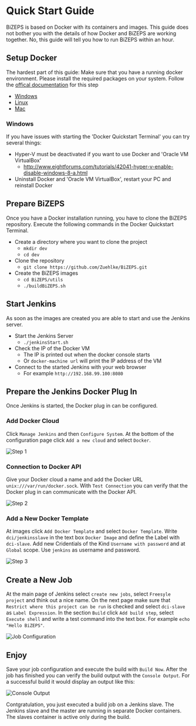 #   Quick Start Guide
BiZEPS is based on Docker with its containers and images.
This guide does not bother you with the details of how
Docker and BiZEPS are working together.
No, this guide will tell you how to run BiZEPS within an hour.

##  Setup Docker
The hardest part of this guide:
Make sure that you have a running docker environment.
Please install the required packages on your system.
Follow the [offical documentation](https://docs.docker.com/) for this step
- [Windows](https://docs.docker.com/windows/)
- [Linux](https://docs.docker.com/linux/)
- [Mac](https://docs.docker.com/mac/)

### Windows
If you have issues with starting the 'Docker Quickstart Terminal' you can try several things:
- Hyper-V must be deactivated if you want to use Docker and 'Oracle VM VirtualBox'
  - http://www.eightforums.com/tutorials/42041-hyper-v-enable-disable-windows-8-a.html
- Uninstall Docker and 'Oracle VM VirtualBox', restart your PC and reinstall Docker

##  Prepare BiZEPS
Once you have a Docker installation running, you have to clone the BiZEPS repository.
Execute the following commands in the Docker Quickstart Terminal.

- Create a directory where you want to clone the project
  - `mkdir dev`
  - `cd dev`
- Clone the repository
  - `git clone https://github.com/Zuehlke/BiZEPS.git`
- Create the BiZEPS images
  - `cd BiZEPS/utils`
  - `./buildBiZEPS.sh`

##  Start Jenkins
As soon as the images are created you are able to start and use the Jenkins server.

- Start the Jenkins Server
  - `./jenkinsStart.sh`
- Check the IP of the Docker VM
  - The IP is printed out when the docker console starts
  - Or `docker-machine url` will print the IP address of the VM
- Connect to the started Jenkins with your web browser
  - For example `http://192.168.99.100:8080`

##  Prepare the Jenkins Docker Plug In
Once Jenkins is started, the Docker plug in can be configured.

### Add Docker Cloud
Click `Manage Jenkins` and then `Configure System`.
At the bottom of the configuration page click `Add a new cloud` and select `Docker`.

![Step 1](Images/DockerPlugin_01.jpg)

### Connection to Docker API
Give your Docker cloud a name and add the Docker URL `unix:///var/run/docker.sock`.
With `Test Connection` you can verify that the Docker plug in can communicate with the Docker API.

![Step 2](Images/DockerPlugin_02.jpg)

### Add a New Docker Template
At images click `Add Docker Template` and select `Docker Template`.
Write `dci/jenkinsslave` in the text box `Docker Image` and define the Label with `dci-slave`.
Add new Cridentials of the Kind `Username with password` and at `Global` scope.
Use `jenkins` as username and password.

![Step 3](Images/DockerPlugin_03.jpg)

##  Create a New Job
At the main page of Jenkins select `create new jobs`, select `Freesyle project` and think out a nice name.
On the next page make sure that `Restrict where this project can be run` is checked and
select `dci-slave` as `Label Expression`.
In the section `Build` click `Add build step`, select `Execute shell` and
write a test command into the text box.
For example `echo "Hello BiZEPS"`.

![Job Configuration](Images/DockerPlugin_04.jpg)

##  Enjoy
Save your job configuration and execute the build with `Build Now`.
After the job has finished you can verify the build output with the `Console Output`.
For a successful build it would display an output like this:

![Console Output](Images/DockerPlugin_05.jpg)

Contgratulation, you just executed a build job on a Jenkins slave.
The Jenkins slave and the master are running in separate Docker containers.
The slaves container is active only during the build.
